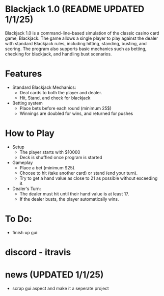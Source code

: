 # Blackjack 1.0 (README UPDATED 1/1/25)

Blackjack 1.0 is a command-line-based simulation of the classic casino card game, Blackjack. The game allows a single player to play against the dealer with standard Blackjack rules, including hitting, standing, busting, and scoring. The program also supports basic mechanics such as betting, checking for blackjack, and handling bust scenarios.

# Features 

* Standard Blackjack Mechanics:
  * Deal cards to both the player and dealer.
  * Hit, Stand, and check for blackjack 
* Betting system
  * Place bets before each round (minimum 25$)
  * Winnings are doubled for wins, and returned for pushes

# How to Play

* Setup
  * The player starts with $10000
  * Deck is shuffled once program is started 
* Gameplay
  * Place a bet (minimum $25). 
  * Choose to hit (take another card) or stand (end your turn). 
  * Try to get a hand value as close to 21 as possible without exceeding it.
* Dealer's Turn:
  * The dealer must hit until their hand value is at least 17. 
  * If the dealer busts, the player automatically wins.

# To Do:
* finish up gui

# discord - itravis

# news (UPDATED 1/1/25)
  * scrap gui aspect and make it a seperate project
